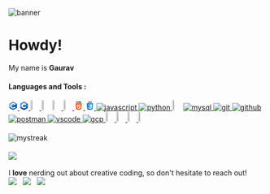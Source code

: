 ![banner](https://user-images.githubusercontent.com/79157299/210332073-50faa340-76f9-4d5d-9062-d4d673dad575.png)

# Howdy!

My name is **Gaurav**

#### Languages and Tools :
<p align="left"> </a>  <a href="https://www.cprogramming.com/" target="_blank"> <img src="https://raw.githubusercontent.com/devicons/devicon/master/icons/c/c-original.svg" alt="c" width="3.5%" height="3.5%"/> </a> <a href="https://www.w3schools.com/cpp/" target="_blank"> <img src="https://raw.githubusercontent.com/devicons/devicon/master/icons/cplusplus/cplusplus-original.svg" alt="cplusplus" width="3.5%" height="3.5%"/> </a> <a href="https://www.java.com/en/" target="_blank"> <img src="https://www.vectorlogo.zone/logos/java/java-icon.svg" width="3.5%" height="3.5%"/> <a href="https://dotnet.microsoft.com/en-us/"><img src="https://upload.wikimedia.org/wikipedia/commons/7/7d/Microsoft_.NET_logo.svg" width="3.5%" height="3.5%"/></a> <a href="https://developer.android.com/studio" target="_blank"> <img src="https://www.vectorlogo.zone/logos/android/android-tile.svg" width="3.5%" height="3.5%"/> </a> <a href="https://firebase.google.com/" target="_blank"> <img src="https://www.vectorlogo.zone/logos/firebase/firebase-icon.svg" width="3.5%" height="3.5%"/> </a> </a><a href="https://www.w3schools.com/html/" target="_blank"> <img src="https://raw.githubusercontent.com/devicons/devicon/master/icons/html5/html5-original-wordmark.svg" alt="html5" width="3.5%" height="3.5%"/> </a> <a href="https://www.w3schools.com/css/" target="_blank"> <img src="https://raw.githubusercontent.com/devicons/devicon/master/icons/css3/css3-original-wordmark.svg" alt="css3" width="3.5%" height="3.5%"/> </a> <a href="https://www.w3schools.com/js/" target="_blank"> <img src="https://www.vectorlogo.zone/logos/javascript/javascript-icon.svg" alt="javascript" width="3.5%" height="3.5%"/> </a> <a href="https://www.python.org" target="_blank"> <img src="https://www.vectorlogo.zone/logos/python/python-icon.svg" alt="python" width="3.5%" height="3.5%"/> <a href="https://angularjs.org/"><img src="https://www.vectorlogo.zone/logos/angular/angular-icon.svg" width="3.5%" height="3.5%"/></a> <a href="https://www.mysql.com/" target="_blank"> <img src="https://www.vectorlogo.zone/logos/mysql/mysql-icon.svg" alt="mysql" width="3.5%" height="3.5%"/> </a> <a href="https://git-scm.com/" target="_blank"> <img src="https://www.vectorlogo.zone/logos/git-scm/git-scm-icon.svg" alt="git" width="3.5%" height="3.5%"/> </a> <a href="https://github.com/" target="_blank"> <img src="https://www.vectorlogo.zone/logos/github/github-tile.svg" alt="github" width="3.5%" height="3.5%"/> </a> <a href="https://www.postman.com/" target="_blank"> <img src="https://www.vectorlogo.zone/logos/getpostman/getpostman-icon.svg" alt="postman" width="3.5%" height="3.5%"/> </a> <a href="https://code.visualstudio.com/" target="_blank"> <img src="https://www.vectorlogo.zone/logos/visualstudio_code/visualstudio_code-icon.svg" alt="vscode" width="3.5%" height="3.5%"/> </a> <a href="https://cloud.google.com" target="_blank"> <img src="https://www.vectorlogo.zone/logos/google_cloud/google_cloud-icon.svg" alt="gcp" width="3.5%" height="3.5%"/> </a> <a href="https://aws.amazon.com/" target="_blank"> <img src="https://www.vectorlogo.zone/logos/amazon_aws/amazon_aws-icon.svg" width="3.5%" height="3.5%"/> </a> <a href="https://azure.microsoft.com/en-in/" target="_blank"> <img src="https://www.vectorlogo.zone/logos/microsoft_azure/microsoft_azure-icon.svg" width="3.5%" height="3.5%"/> </a> <a href="https://www.docker.com/" target="_blank"> <img src="https://www.vectorlogo.zone/logos/docker/docker-tile.svg" width="3.5%" height="3.5%"/> </a><a href="https://www.linux.org/" target="_blank"> <img src="https://www.vectorlogo.zone/logos/linux/linux-icon.svg" width="3.5%" height="3.5%"/> </a>

####
<img src="https://github-readme-streak-stats.herokuapp.com/?user=b9aurav&theme=tokyonight" alt="mystreak"/>
 
####
![](https://github-profile-summary-cards.vercel.app/api/cards/profile-details?username=b9aurav&theme=tokyonight)

I **love** nerding out about creative coding, so don't hesitate to reach out!
<br />
[<img src="https://img.icons8.com/color/48/000000/linkedin.png" width="3.5%"/>](https://www.linkedin.com/in/gaurav-bambhaniya/)  &nbsp; [<img src="https://img.icons8.com/fluent/48/000000/instagram-new.png" width="3.5%"/>](https://www.instagram.com/hey9aurav/)  &nbsp; <a href="mailto:a9aurav@gmail.com"> <img src="https://img.icons8.com/fluent/48/000000/gmail.png" width="3.5%"/>
